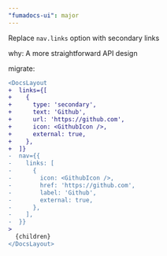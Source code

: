 ```yaml
---
"fumadocs-ui": major
---
```


Replace `nav.links` option with secondary links

why: A more straightforward API design

migrate:

```diff
<DocsLayout
+  links={[
+    {
+      type: 'secondary',
+      text: 'Github',
+      url: 'https://github.com',
+      icon: <GithubIcon />,
+      external: true,
+    },
+  ]}
-  nav={{
-    links: [
-      {
-        icon: <GithubIcon />,
-        href: 'https://github.com',
-        label: 'Github',
-        external: true,
-      },
-    ],
-  }}
>
  {children}
</DocsLayout>
```